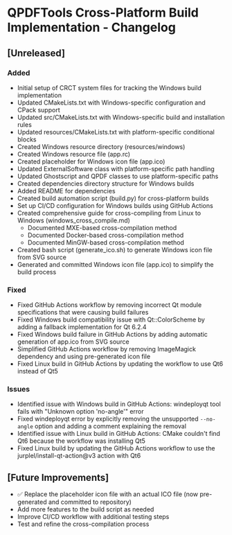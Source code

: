# QPDFTools Cross-Platform Build Implementation - Changelog

## [Unreleased]
### Added
- Initial setup of CRCT system files for tracking the Windows build implementation
- Updated CMakeLists.txt with Windows-specific configuration and CPack support
- Updated src/CMakeLists.txt with Windows-specific build and installation rules
- Updated resources/CMakeLists.txt with platform-specific conditional blocks
- Created Windows resource directory (resources/windows)
- Created Windows resource file (app.rc)
- Created placeholder for Windows icon file (app.ico)
- Updated ExternalSoftware class with platform-specific path handling
- Updated Ghostscript and QPDF classes to use platform-specific paths
- Created dependencies directory structure for Windows builds
- Added README for dependencies
- Created build automation script (build.py) for cross-platform builds
- Set up CI/CD configuration for Windows builds using GitHub Actions
- Created comprehensive guide for cross-compiling from Linux to Windows (windows_cross_compile.md)
  - Documented MXE-based cross-compilation method
  - Documented Docker-based cross-compilation method
  - Documented MinGW-based cross-compilation method
- Created bash script (generate_ico.sh) to generate Windows icon file from SVG source
- Generated and committed Windows icon file (app.ico) to simplify the build process

### Fixed
- Fixed GitHub Actions workflow by removing incorrect Qt module specifications that were causing build failures
- Fixed Windows build compatibility issue with Qt::ColorScheme by adding a fallback implementation for Qt 6.2.4
- Fixed Windows build failure in GitHub Actions by adding automatic generation of app.ico from SVG source
- Simplified GitHub Actions workflow by removing ImageMagick dependency and using pre-generated icon file
- Fixed Linux build in GitHub Actions by updating the workflow to use Qt6 instead of Qt5

### Issues
- Identified issue with Windows build in GitHub Actions: windeployqt tool fails with "Unknown option 'no-angle'" error
- Fixed windeployqt error by explicitly removing the unsupported `--no-angle` option and adding a comment explaining the removal
- Identified issue with Linux build in GitHub Actions: CMake couldn't find Qt6 because the workflow was installing Qt5
- Fixed Linux build by updating the GitHub Actions workflow to use the jurplel/install-qt-action@v3 action with Qt6

## [Future Improvements]
- ✅ Replace the placeholder icon file with an actual ICO file (now pre-generated and committed to repository)
- Add more features to the build script as needed
- Improve CI/CD workflow with additional testing steps
- Test and refine the cross-compilation process